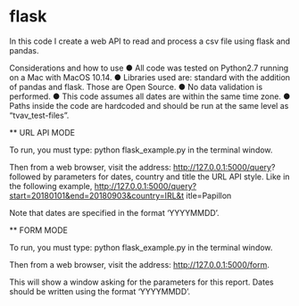 # flask
In this code I create a web API to read and process a csv file using flask and pandas.

Considerations and how to use
● All code was tested on Python2.7 running on a Mac with MacOS 10.14.
● Libraries used are: standard with the addition of pandas and flask. Those are Open
Source.
● No data validation is performed.
● This code assumes all dates are within the same time zone.
● Paths inside the code are hardcoded and should be run at the same level as
“tvav_test-files”.

** URL API MODE

To run, you must type: 
python flask_example.py in the terminal window. 

Then from a web browser, visit the address: http://127.0.0.1:5000/query? followed by parameters for dates, country and title the URL API style. Like in the following example,
http://127.0.0.1:5000/query?start=20180101&end=20180903&country=IRL&t itle=Papillon

Note that dates are specified in the format ‘YYYYMMDD’.

** FORM MODE

To run, you must type:
python flask_example.py in the terminal window. 

Then from a web browser, visit the address: 
http://127.0.0.1:5000/form. 

This will show a window asking for the parameters for this report. Dates should be written using the format ‘YYYYMMDD’.

